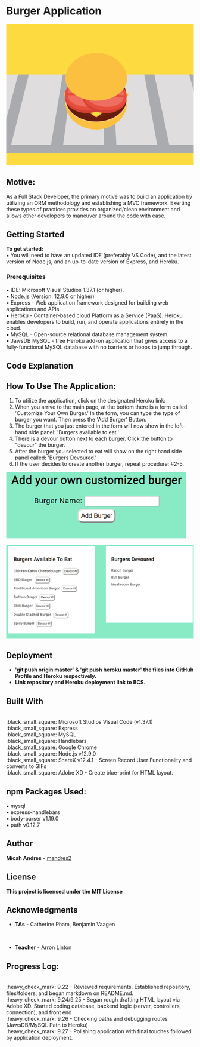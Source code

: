 # Burger Application

![alt text](https://github.com/mandres2/Burger/blob/master/public/assets/img/burgerApp_ReadME.gif?raw=true)

## Motive:
As a Full Stack Developer, the primary motive was to build an application by utilizing an ORM methodology and establishing a MVC framework. Exerting these types of practices provides an organized/clean environment and allows other developers to maneuver around the code with ease.

## Getting Started

<b>To get started:</b>
<br>
:black_small_square: You will need to have an updated IDE (preferably VS Code), and the latest version of Node.js, and an up-to-date version of Express, and Heroku.

### Prerequisites

:black_small_square: IDE: Microsoft Visual Studios 1.37.1 (or higher).
<br>
:black_small_square: Node.js (Version: 12.9.0 or higher)
<br>
:black_small_square: Express - Web application framework designed for building web applications and APIs.
<br>
:black_small_square: Heroku - Container-based cloud Platform as a Service (PaaS). Heroku enables developers to build, run, and operate applications entirely in the cloud.
<br>
:black_small_square: MySQL - Open-source relational database management system.
<br>
:black_small_square: JawsDB MySQL - free Heroku add-on application that gives access to a fully-functional MySQL database with no barriers or hoops to jump through.


## Code Explanation


## How To Use The Application:
1. To utilize the application, click on the designated Heroku link:
2. When you arrive to the main page, at the bottom there is a form called: 'Customize Your Own Burger.' In the form, you can type the type of burger you want. Then press the 'Add Burger' Button.
3. The burger that you just entered in the form will now show in the left-hand side panel: 'Burgers available to eat.'
4. There is a devour button next to each burger. Click the button to "devour" the burger.
5. After the burger you selected to eat will show on the right hand side panel called: 'Burgers Devoured.'
6. If the user decides to create another burger, repeat procedure: #2-5.

![alt text](https://github.com/mandres2/Burger/blob/master/public/assets/img/Customize%20your%20burger.png?raw=true)

![alt text](https://github.com/mandres2/Burger/blob/master/public/assets/img/Burgers%20Available%20to%20Eat%20and%20Devoured.png)


## Deployment

* <b> 'git push origin master' & 'git push heroku master' the files into GitHub Profile and Heroku respectively.</b>
* <b> Link repository and Heroku deployment link to BCS.</b>

## Built With

<br>
:black_small_square: Microsoft Studios Visual Code (v1.37.1)
<br>
:black_small_square: Express
<br>
:black_small_square: MySQL
<br>
:black_small_square: Handlebars
<br>
:black_small_square: Google Chrome
<br>
:black_small_square: Node.js v12.9.0
<br>
:black_small_square: ShareX v12.4.1 - Screen Record User Functionality and converts to GIFs
<br>
:black_small_square: Adobe XD - Create blue-print for HTML layout.

## npm Packages Used:

:black_small_square: mysql
<br>
:black_small_square: express-handlebars
<br>
:black_small_square: body-parser v1.19.0
<br>
:black_small_square: path v0.12.7

## Author

**Micah Andres** - [mandres2](https://github.com/mandres2)

## License

<b>This project is licensed under the MIT License</b>

## Acknowledgments
* <b>TAs</b> - Catherine Pham, Benjamin Vaagen

<br>

* <b>Teacher</b> - Arron Linton

## Progress Log:
<br>
:heavy_check_mark: 9.22 - Reviewed requirements. Established repository, files/folders, and began markdown on README.md.
<br>
:heavy_check_mark: 9.24/9.25 - Began rough drafting HTML layout via Adobe XD. Started coding database, backend logic (server, controllers, connection), and front end
<br>
:heavy_check_mark: 9.26 - Checking paths and debugging routes (JawsDB/MySQL Path to Heroku)
<br>
:heavy_check_mark: 9.27 - Polishing application with final touches followed by application deployment.
